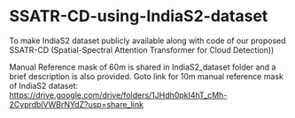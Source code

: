 # SSATR-CD-using-IndiaS2-dataset
To make IndiaS2 dataset publicly available along with code of our proposed SSATR-CD (Spatial-Spectral Attention Transformer for Cloud Detection))

Manual Reference mask of 60m is shared in IndiaS2_dataset folder and a brief description is also provided. 
Goto link for 10m manual reference mask of IndiaS2 dataset:
https://drive.google.com/drive/folders/1JHdh0pkI4hT_cMh-2CyprdblVWBrNYdZ?usp=share_link
